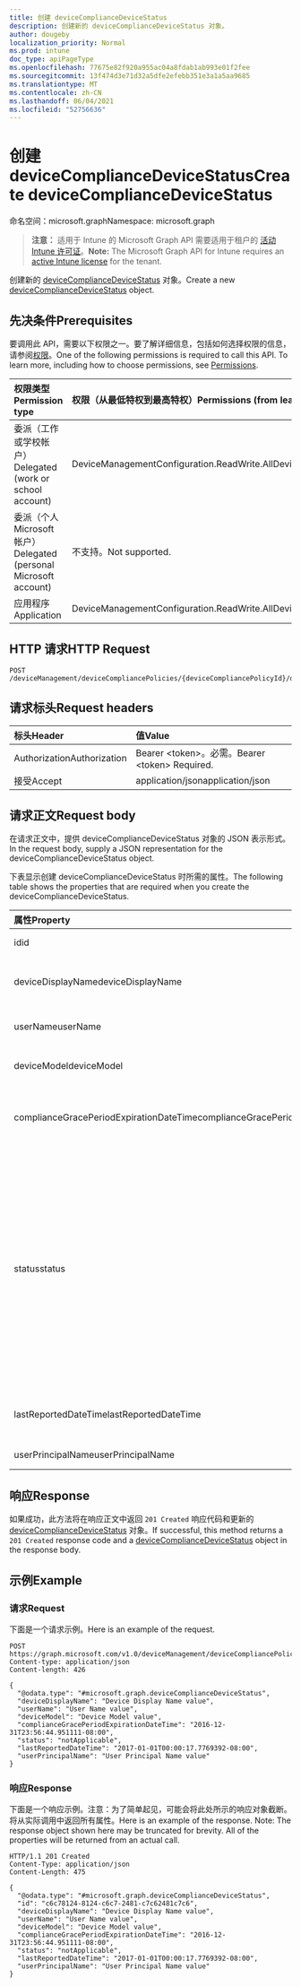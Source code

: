```yaml
---
title: 创建 deviceComplianceDeviceStatus
description: 创建新的 deviceComplianceDeviceStatus 对象。
author: dougeby
localization_priority: Normal
ms.prod: intune
doc_type: apiPageType
ms.openlocfilehash: 77675e82f920a955ac04a8fdab1ab993e01f2fee
ms.sourcegitcommit: 13f474d3e71d32a5dfe2efebb351e3a1a5aa9685
ms.translationtype: MT
ms.contentlocale: zh-CN
ms.lasthandoff: 06/04/2021
ms.locfileid: "52756636"
---
```

# <a name="create-devicecompliancedevicestatus"></a><span data-ttu-id="f9e7b-103">创建 deviceComplianceDeviceStatus</span><span class="sxs-lookup"><span data-stu-id="f9e7b-103">Create deviceComplianceDeviceStatus</span></span>

<span data-ttu-id="f9e7b-104">命名空间：microsoft.graph</span><span class="sxs-lookup"><span data-stu-id="f9e7b-104">Namespace: microsoft.graph</span></span>

> <span data-ttu-id="f9e7b-105">**注意：** 适用于 Intune 的 Microsoft Graph API 需要适用于租户的 [活动 Intune 许可证](https://go.microsoft.com/fwlink/?linkid=839381)。</span><span class="sxs-lookup"><span data-stu-id="f9e7b-105">**Note:** The Microsoft Graph API for Intune requires an [active Intune license](https://go.microsoft.com/fwlink/?linkid=839381) for the tenant.</span></span>

<span data-ttu-id="f9e7b-106">创建新的 [deviceComplianceDeviceStatus](../resources/intune-deviceconfig-devicecompliancedevicestatus.md) 对象。</span><span class="sxs-lookup"><span data-stu-id="f9e7b-106">Create a new [deviceComplianceDeviceStatus](../resources/intune-deviceconfig-devicecompliancedevicestatus.md) object.</span></span>

## <a name="prerequisites"></a><span data-ttu-id="f9e7b-107">先决条件</span><span class="sxs-lookup"><span data-stu-id="f9e7b-107">Prerequisites</span></span>
<span data-ttu-id="f9e7b-p101">要调用此 API，需要以下权限之一。要了解详细信息，包括如何选择权限的信息，请参阅[权限](/graph/permissions-reference)。</span><span class="sxs-lookup"><span data-stu-id="f9e7b-p101">One of the following permissions is required to call this API. To learn more, including how to choose permissions, see [Permissions](/graph/permissions-reference).</span></span>

|<span data-ttu-id="f9e7b-110">权限类型</span><span class="sxs-lookup"><span data-stu-id="f9e7b-110">Permission type</span></span>|<span data-ttu-id="f9e7b-111">权限（从最低特权到最高特权）</span><span class="sxs-lookup"><span data-stu-id="f9e7b-111">Permissions (from least to most privileged)</span></span>|
|:---|:---|
|<span data-ttu-id="f9e7b-112">委派（工作或学校帐户）</span><span class="sxs-lookup"><span data-stu-id="f9e7b-112">Delegated (work or school account)</span></span>|<span data-ttu-id="f9e7b-113">DeviceManagementConfiguration.ReadWrite.All</span><span class="sxs-lookup"><span data-stu-id="f9e7b-113">DeviceManagementConfiguration.ReadWrite.All</span></span>|
|<span data-ttu-id="f9e7b-114">委派（个人 Microsoft 帐户）</span><span class="sxs-lookup"><span data-stu-id="f9e7b-114">Delegated (personal Microsoft account)</span></span>|<span data-ttu-id="f9e7b-115">不支持。</span><span class="sxs-lookup"><span data-stu-id="f9e7b-115">Not supported.</span></span>|
|<span data-ttu-id="f9e7b-116">应用程序</span><span class="sxs-lookup"><span data-stu-id="f9e7b-116">Application</span></span>|<span data-ttu-id="f9e7b-117">DeviceManagementConfiguration.ReadWrite.All</span><span class="sxs-lookup"><span data-stu-id="f9e7b-117">DeviceManagementConfiguration.ReadWrite.All</span></span>|

## <a name="http-request"></a><span data-ttu-id="f9e7b-118">HTTP 请求</span><span class="sxs-lookup"><span data-stu-id="f9e7b-118">HTTP Request</span></span>
<!-- {
  "blockType": "ignored"
}
-->
``` http
POST /deviceManagement/deviceCompliancePolicies/{deviceCompliancePolicyId}/deviceStatuses
```

## <a name="request-headers"></a><span data-ttu-id="f9e7b-119">请求标头</span><span class="sxs-lookup"><span data-stu-id="f9e7b-119">Request headers</span></span>
|<span data-ttu-id="f9e7b-120">标头</span><span class="sxs-lookup"><span data-stu-id="f9e7b-120">Header</span></span>|<span data-ttu-id="f9e7b-121">值</span><span class="sxs-lookup"><span data-stu-id="f9e7b-121">Value</span></span>|
|:---|:---|
|<span data-ttu-id="f9e7b-122">Authorization</span><span class="sxs-lookup"><span data-stu-id="f9e7b-122">Authorization</span></span>|<span data-ttu-id="f9e7b-123">Bearer &lt;token&gt;。必需。</span><span class="sxs-lookup"><span data-stu-id="f9e7b-123">Bearer &lt;token&gt; Required.</span></span>|
|<span data-ttu-id="f9e7b-124">接受</span><span class="sxs-lookup"><span data-stu-id="f9e7b-124">Accept</span></span>|<span data-ttu-id="f9e7b-125">application/json</span><span class="sxs-lookup"><span data-stu-id="f9e7b-125">application/json</span></span>|

## <a name="request-body"></a><span data-ttu-id="f9e7b-126">请求正文</span><span class="sxs-lookup"><span data-stu-id="f9e7b-126">Request body</span></span>
<span data-ttu-id="f9e7b-127">在请求正文中，提供 deviceComplianceDeviceStatus 对象的 JSON 表示形式。</span><span class="sxs-lookup"><span data-stu-id="f9e7b-127">In the request body, supply a JSON representation for the deviceComplianceDeviceStatus object.</span></span>

<span data-ttu-id="f9e7b-128">下表显示创建 deviceComplianceDeviceStatus 时所需的属性。</span><span class="sxs-lookup"><span data-stu-id="f9e7b-128">The following table shows the properties that are required when you create the deviceComplianceDeviceStatus.</span></span>

|<span data-ttu-id="f9e7b-129">属性</span><span class="sxs-lookup"><span data-stu-id="f9e7b-129">Property</span></span>|<span data-ttu-id="f9e7b-130">类型</span><span class="sxs-lookup"><span data-stu-id="f9e7b-130">Type</span></span>|<span data-ttu-id="f9e7b-131">说明</span><span class="sxs-lookup"><span data-stu-id="f9e7b-131">Description</span></span>|
|:---|:---|:---|
|<span data-ttu-id="f9e7b-132">id</span><span class="sxs-lookup"><span data-stu-id="f9e7b-132">id</span></span>|<span data-ttu-id="f9e7b-133">String</span><span class="sxs-lookup"><span data-stu-id="f9e7b-133">String</span></span>|<span data-ttu-id="f9e7b-134">实体的键。</span><span class="sxs-lookup"><span data-stu-id="f9e7b-134">Key of the entity.</span></span>|
|<span data-ttu-id="f9e7b-135">deviceDisplayName</span><span class="sxs-lookup"><span data-stu-id="f9e7b-135">deviceDisplayName</span></span>|<span data-ttu-id="f9e7b-136">String</span><span class="sxs-lookup"><span data-stu-id="f9e7b-136">String</span></span>|<span data-ttu-id="f9e7b-137">DevicePolicyStatus 的设备名。</span><span class="sxs-lookup"><span data-stu-id="f9e7b-137">Device name of the DevicePolicyStatus.</span></span>|
|<span data-ttu-id="f9e7b-138">userName</span><span class="sxs-lookup"><span data-stu-id="f9e7b-138">userName</span></span>|<span data-ttu-id="f9e7b-139">String</span><span class="sxs-lookup"><span data-stu-id="f9e7b-139">String</span></span>|<span data-ttu-id="f9e7b-140">报告的用户名</span><span class="sxs-lookup"><span data-stu-id="f9e7b-140">The User Name that is being reported</span></span>|
|<span data-ttu-id="f9e7b-141">deviceModel</span><span class="sxs-lookup"><span data-stu-id="f9e7b-141">deviceModel</span></span>|<span data-ttu-id="f9e7b-142">String</span><span class="sxs-lookup"><span data-stu-id="f9e7b-142">String</span></span>|<span data-ttu-id="f9e7b-143">报告的设备模型</span><span class="sxs-lookup"><span data-stu-id="f9e7b-143">The device model that is being reported</span></span>|
|<span data-ttu-id="f9e7b-144">complianceGracePeriodExpirationDateTime</span><span class="sxs-lookup"><span data-stu-id="f9e7b-144">complianceGracePeriodExpirationDateTime</span></span>|<span data-ttu-id="f9e7b-145">DateTimeOffset</span><span class="sxs-lookup"><span data-stu-id="f9e7b-145">DateTimeOffset</span></span>|<span data-ttu-id="f9e7b-146">设备符合性宽限期的到期日期/时间</span><span class="sxs-lookup"><span data-stu-id="f9e7b-146">The DateTime when device compliance grace period expires</span></span>|
|<span data-ttu-id="f9e7b-147">status</span><span class="sxs-lookup"><span data-stu-id="f9e7b-147">status</span></span>|[<span data-ttu-id="f9e7b-148">complianceStatus</span><span class="sxs-lookup"><span data-stu-id="f9e7b-148">complianceStatus</span></span>](../resources/intune-shared-compliancestatus.md)|<span data-ttu-id="f9e7b-149">策略报告的符合性状态。</span><span class="sxs-lookup"><span data-stu-id="f9e7b-149">Compliance status of the policy report.</span></span> <span data-ttu-id="f9e7b-150">可取值为：`unknown`、`notApplicable`、`compliant`、`remediated`、`nonCompliant`、`error`、`conflict`、`notAssigned`。</span><span class="sxs-lookup"><span data-stu-id="f9e7b-150">Possible values are: `unknown`, `notApplicable`, `compliant`, `remediated`, `nonCompliant`, `error`, `conflict`, `notAssigned`.</span></span>|
|<span data-ttu-id="f9e7b-151">lastReportedDateTime</span><span class="sxs-lookup"><span data-stu-id="f9e7b-151">lastReportedDateTime</span></span>|<span data-ttu-id="f9e7b-152">DateTimeOffset</span><span class="sxs-lookup"><span data-stu-id="f9e7b-152">DateTimeOffset</span></span>|<span data-ttu-id="f9e7b-153">策略报告的上次修改日期时间。</span><span class="sxs-lookup"><span data-stu-id="f9e7b-153">Last modified date time of the policy report.</span></span>|
|<span data-ttu-id="f9e7b-154">userPrincipalName</span><span class="sxs-lookup"><span data-stu-id="f9e7b-154">userPrincipalName</span></span>|<span data-ttu-id="f9e7b-155">String</span><span class="sxs-lookup"><span data-stu-id="f9e7b-155">String</span></span>|<span data-ttu-id="f9e7b-156">UserPrincipalName。</span><span class="sxs-lookup"><span data-stu-id="f9e7b-156">UserPrincipalName.</span></span>|



## <a name="response"></a><span data-ttu-id="f9e7b-157">响应</span><span class="sxs-lookup"><span data-stu-id="f9e7b-157">Response</span></span>
<span data-ttu-id="f9e7b-158">如果成功，此方法将在响应正文中返回 `201 Created` 响应代码和更新的 [deviceComplianceDeviceStatus](../resources/intune-deviceconfig-devicecompliancedevicestatus.md) 对象。</span><span class="sxs-lookup"><span data-stu-id="f9e7b-158">If successful, this method returns a `201 Created` response code and a [deviceComplianceDeviceStatus](../resources/intune-deviceconfig-devicecompliancedevicestatus.md) object in the response body.</span></span>

## <a name="example"></a><span data-ttu-id="f9e7b-159">示例</span><span class="sxs-lookup"><span data-stu-id="f9e7b-159">Example</span></span>

### <a name="request"></a><span data-ttu-id="f9e7b-160">请求</span><span class="sxs-lookup"><span data-stu-id="f9e7b-160">Request</span></span>
<span data-ttu-id="f9e7b-161">下面是一个请求示例。</span><span class="sxs-lookup"><span data-stu-id="f9e7b-161">Here is an example of the request.</span></span>
``` http
POST https://graph.microsoft.com/v1.0/deviceManagement/deviceCompliancePolicies/{deviceCompliancePolicyId}/deviceStatuses
Content-type: application/json
Content-length: 426

{
  "@odata.type": "#microsoft.graph.deviceComplianceDeviceStatus",
  "deviceDisplayName": "Device Display Name value",
  "userName": "User Name value",
  "deviceModel": "Device Model value",
  "complianceGracePeriodExpirationDateTime": "2016-12-31T23:56:44.951111-08:00",
  "status": "notApplicable",
  "lastReportedDateTime": "2017-01-01T00:00:17.7769392-08:00",
  "userPrincipalName": "User Principal Name value"
}
```

### <a name="response"></a><span data-ttu-id="f9e7b-162">响应</span><span class="sxs-lookup"><span data-stu-id="f9e7b-162">Response</span></span>
<span data-ttu-id="f9e7b-p103">下面是一个响应示例。注意：为了简单起见，可能会将此处所示的响应对象截断。将从实际调用中返回所有属性。</span><span class="sxs-lookup"><span data-stu-id="f9e7b-p103">Here is an example of the response. Note: The response object shown here may be truncated for brevity. All of the properties will be returned from an actual call.</span></span>
``` http
HTTP/1.1 201 Created
Content-Type: application/json
Content-Length: 475

{
  "@odata.type": "#microsoft.graph.deviceComplianceDeviceStatus",
  "id": "c6c78124-8124-c6c7-2481-c7c62481c7c6",
  "deviceDisplayName": "Device Display Name value",
  "userName": "User Name value",
  "deviceModel": "Device Model value",
  "complianceGracePeriodExpirationDateTime": "2016-12-31T23:56:44.951111-08:00",
  "status": "notApplicable",
  "lastReportedDateTime": "2017-01-01T00:00:17.7769392-08:00",
  "userPrincipalName": "User Principal Name value"
}
```




